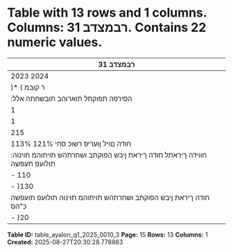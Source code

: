 # Table with 13 rows and 1 columns. Columns: רבמצדב 31. Contains 22 numeric values.

| רבמצדב 31 |
|---|
| 2023 2024 |
| )* ( ר קובמ |
| :הסירפה תפוקתל תוארוהב תובשחתה אלל |
| 1 | 838 | 546 2 | 224 | 062 )** ןועריפ רשוכל שרדנ ןוה ןיינעל ימצע ןוה |
| 1 | 622 | 589 1 | 833 | 515 ןועריפ רשוכל שרדנ ןוה |
| 215 | 957 390 | 547 חודה םויל ףדוע |
| 113% 121% חודה םויל ןועריפ רשוכ סחי |
| :חווידה ךיראתל חודה ךיראת ןיבש הפוקתב ושחרתהש תויתוהמ תוינוה תולועפ תעפשה |
| - 110 | 000 )**** תוקפנה |
| - )130 | 000( )**** תונוידפ |
| חודה ךיראת ןיבש הפוקתב ושחרתהש תויתוהמ תוינוה תולועפ תועפשה כ"הס |
| - )20 | 000( |

**Table ID:** table_ayalon_q1_2025_0010_3
**Page:** 15
**Rows:** 13
**Columns:** 1
**Created:** 2025-08-27T20:30:28.778883
